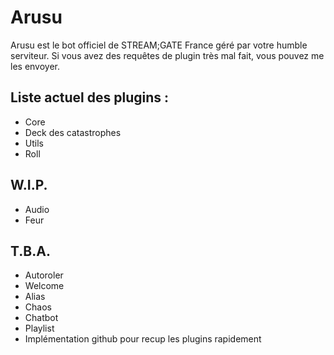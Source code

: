 # Arusu
Arusu est le bot officiel de STREAM;GATE France géré par votre humble serviteur.
Si vous avez des requêtes de plugin très mal fait, vous pouvez me les envoyer.

## Liste actuel des plugins :
- Core
- Deck des catastrophes
- Utils
- Roll

## W.I.P.
- Audio
- Feur

## T.B.A.

- Autoroler
- Welcome
- Alias
- Chaos
- Chatbot
- Playlist
- Implémentation github pour recup les plugins rapidement
